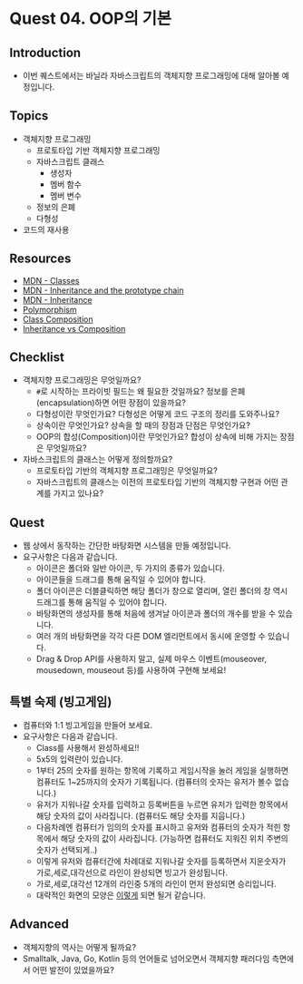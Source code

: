# Quest 04. OOP의 기본

## Introduction
* 이번 퀘스트에서는 바닐라 자바스크립트의 객체지향 프로그래밍에 대해 알아볼 예정입니다.

## Topics
* 객체지향 프로그래밍
  * 프로토타입 기반 객체지향 프로그래밍
  * 자바스크립트 클래스
    * 생성자
    * 멤버 함수
    * 멤버 변수
  * 정보의 은폐
  * 다형성
* 코드의 재사용

## Resources
* [MDN - Classes](https://developer.mozilla.org/ko/docs/Web/JavaScript/Reference/Classes)
* [MDN - Inheritance and the prototype chain](https://developer.mozilla.org/ko/docs/Web/JavaScript/Inheritance_and_the_prototype_chain)
* [MDN - Inheritance](https://developer.mozilla.org/ko/docs/Learn/JavaScript/Objects/Inheritance)
* [Polymorphism](https://medium.com/@viktor.kukurba/object-oriented-programming-in-javascript-3-polymorphism-fb564c9f1ce8)
* [Class Composition](https://alligator.io/js/class-composition/)
* [Inheritance vs Composition](https://woowacourse.github.io/javable/post/2020-05-18-inheritance-vs-composition/)

## Checklist
* 객체지향 프로그래밍은 무엇일까요?
  * `#`로 시작하는 프라이빗 필드는 왜 필요한 것일까요? 정보를 은폐(encapsulation)하면 어떤 장점이 있을까요?
  * 다형성이란 무엇인가요? 다형성은 어떻게 코드 구조의 정리를 도와주나요?
  * 상속이란 무엇인가요? 상속을 할 때의 장점과 단점은 무엇인가요?
  * OOP의 합성(Composition)이란 무엇인가요? 합성이 상속에 비해 가지는 장점은 무엇일까요?
* 자바스크립트의 클래스는 어떻게 정의할까요?
  * 프로토타입 기반의 객체지향 프로그래밍은 무엇일까요?
  * 자바스크립트의 클래스는 이전의 프로토타입 기반의 객체지향 구현과 어떤 관계를 가지고 있나요?

## Quest
* 웹 상에서 동작하는 간단한 바탕화면 시스템을 만들 예정입니다.
* 요구사항은 다음과 같습니다.
  * 아이콘은 폴더와 일반 아이콘, 두 가지의 종류가 있습니다.
  * 아이콘들을 드래그를 통해 움직일 수 있어야 합니다.
  * 폴더 아이콘은 더블클릭하면 해당 폴더가 창으로 열리며, 열린 폴더의 창 역시 드래그를 통해 움직일 수 있어야 합니다.
  * 바탕화면의 생성자를 통해 처음에 생겨날 아이콘과 폴더의 개수를 받을 수 있습니다.
  * 여러 개의 바탕화면을 각각 다른 DOM 엘리먼트에서 동시에 운영할 수 있습니다.
  * Drag & Drop API를 사용하지 말고, 실제 마우스 이벤트(mouseover, mousedown, mouseout 등)를 사용하여 구현해 보세요!

## 특별 숙제 (빙고게임)
* 컴퓨터와 1:1 빙고게임을 만들어 보세요.
* 요구사항은 다음과 같습니다.
  * Class를 사용해서 완성하세요!!
  * 5x5의 입력란이 있습니다.
  * 1부터 25의 숫자를 원하는 항목에 기록하고 게임시작을 눌러 게임을 실행하면 컴퓨터도 1~25까지의 숫자가 기록됩니다. (컴퓨터의 숫자는 유저가 볼수 없습니다.)
  * 유저가 지워나갈 숫자를 입력하고 등록버튼을 누르면 유저가 입력한 항목에서 해당 숫자의 값이 사라집니다. (컴퓨터도 해당 숫자를 지웁니다.)
  * 다음차례엔 컴퓨터가 임의의 숫자를 표시하고 유저와 컴퓨터의 숫자가 적힌 항목에서 해당 숫자의 값이 사라집니다. (가능하면 컴퓨터도 지워진 위치 주변의 숫자가 선택되게..)
  * 이렇게 유저와 컴퓨터간에 차례대로 지워나갈 숫자를 등록하면서 지운숫자가 가로,세로,대각선으로 라인이 완성되면 빙고가 완성됩니다.
  * 가로,세로,대각선 12개의 라인중 5개의 라인이 먼저 완성되면 승리입니다.
  * 대략적인 화면의 모양은 [이렇게](./bingoGame.png) 되면 될거 같습니다.

## Advanced
* 객체지향의 역사는 어떻게 될까요?
* Smalltalk, Java, Go, Kotlin 등의 언어들로 넘어오면서 객체지향 패러다임 측면에서 어떤 발전이 있었을까요?
